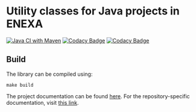 # Utility classes for Java projects in ENEXA

[![Java CI with Maven](https://github.com/EnexaProject/enexa-java-utils/actions/workflows/maven.yml/badge.svg)](https://github.com/EnexaProject/enexa-java-utils/actions/workflows/maven.yml) [![Codacy Badge](https://app.codacy.com/project/badge/Grade/ffc30085621a46e69cd156ce44b0a28c)](https://app.codacy.com/gh/EnexaProject/enexa-java-utils/dashboard?utm_source=gh&utm_medium=referral&utm_content=&utm_campaign=Badge_grade) [![Codacy Badge](https://app.codacy.com/project/badge/Coverage/ffc30085621a46e69cd156ce44b0a28c)](https://app.codacy.com/gh/EnexaProject/enexa-java-utils/dashboard?utm_source=gh&utm_medium=referral&utm_content=&utm_campaign=Badge_coverage)

## Build

The library can be compiled using:

```shell
make build
```

The project documentation can be found [here](https://enexa.eu/documentation). 
For the repository-specific documentation, 
visit [this link](https://enexa.eu/documentation/enexa-java-utils.html).
